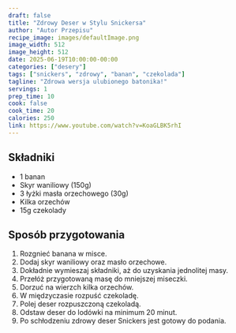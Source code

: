 ```yaml
---
draft: false
title: "Zdrowy Deser w Stylu Snickersa"
author: "Autor Przepisu"
recipe_image: images/defaultImage.png
image_width: 512
image_height: 512
date: 2025-06-19T10:00:00-00:00
categories: ["desery"]
tags: ["snickers", "zdrowy", "banan", "czekolada"]
tagline: "Zdrowa wersja ulubionego batonika!"
servings: 1
prep_time: 10
cook: false
cook_time: 20
calories: 250
link: https://www.youtube.com/watch?v=KoaGLBK5rhI
---
```


## Składniki
- 1 banan
- Skyr waniliowy (150g)
- 3 łyżki masła orzechowego (30g)
- Kilka orzechów
- 15g czekolady

## Sposób przygotowania
1. Rozgnieć banana w misce.
2. Dodaj skyr waniliowy oraz masło orzechowe.
3. Dokładnie wymieszaj składniki, aż do uzyskania jednolitej masy.
4. Przełóż przygotowaną masę do mniejszej miseczki.
5. Dorzuć na wierzch kilka orzechów.
6. W międzyczasie rozpuść czekoladę.
7. Polej deser rozpuszczoną czekoladą.
8. Odstaw deser do lodówki na minimum 20 minut.
9. Po schłodzeniu zdrowy deser Snickers jest gotowy do podania.